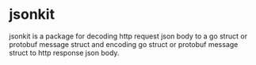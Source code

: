 # jsonkit

jsonkit is a package for decoding http request json body to a go struct or protobuf message struct and encoding go struct or protobuf message struct to http response json body.
